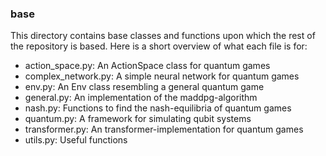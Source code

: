 ### base
This directory contains base classes and functions upon which the rest of the repository is based.
Here is a short overview of what each file is for: 
- action_space.py: An ActionSpace class for quantum games
- complex_network.py: A simple neural network for quantum games
- env.py: An Env class resembling a general quantum game
- general.py: An implementation of the maddpg-algorithm
- nash.py: Functions to find the nash-equilibria of quantum games
- quantum.py: A framework for simulating qubit systems
- transformer.py: An transformer-implementation for quantum games
- utils.py: Useful functions 